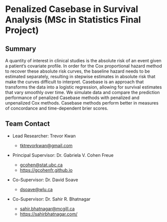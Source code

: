 # Penalized Casebase in Survival Analysis (MSc in Statistics Final Project)

## Summary

A quantity of interest in clinical studies is the absolute risk of an event given a patient’s covariate profile. In order for the Cox proportional hazard method to recover these absolute risk curves, the baseline hazard needs to be estimated separately, resulting in stepwise estimates in absolute risk that make the curves difficult to interpret. Casebase is an approach that transforms the data into a logistic regression, allowing for survival estimates that vary smoothly over time. We simulate data and compare the prediction performance of penalized Casebase methods with penalized and unpenalized Cox methods. Casebase methods perform better in measures of concordance and time-dependent brier scores.


## Team Contact

- Lead Researcher: Trevor Kwan
  - tktrevorkwan@gmail.com

- Principal Supervisor: Dr. Gabriela V. Cohen Freue
  - gcohen@stat.ubc.ca
  - https://gcohenfr.github.io

- Co-Supervisor: Dr. David Soave
  - dsoave@wlu.ca

- Co-Supervisor: Dr. Sahir R. Bhatnagar
  - sahir.bhatnagar@mcgill.ca
  - https://sahirbhatnagar.com/
